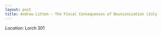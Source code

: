 ```yaml
---
layout: post
title: Andrew Litten - The Fiscal Consequences of Deunionization (July 11)
---
```



*Location:* Lorch 301

